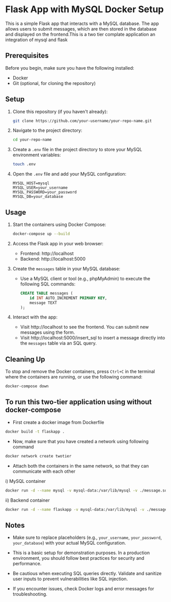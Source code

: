  
# Flask App with MySQL Docker Setup

This is a simple Flask app that interacts with a MySQL database. The app allows users to submit messages, which are then stored in the database and displayed on the frontend.This is a two tier complate application an integration of mysql and flask

## Prerequisites

Before you begin, make sure you have the following installed:

- Docker
- Git (optional, for cloning the repository)

## Setup

1. Clone this repository (if you haven't already):

   ```bash
   git clone https://github.com/your-username/your-repo-name.git
   ```

2. Navigate to the project directory:

   ```bash
   cd your-repo-name
   ```

3. Create a `.env` file in the project directory to store your MySQL environment variables:

   ```bash
   touch .env
   ```

4. Open the `.env` file and add your MySQL configuration:

   ```
   MYSQL_HOST=mysql
   MYSQL_USER=your_username
   MYSQL_PASSWORD=your_password
   MYSQL_DB=your_database
   ```

## Usage

1. Start the containers using Docker Compose:

   ```bash
   docker-compose up --build
   ```

2. Access the Flask app in your web browser:

   - Frontend: http://localhost
   - Backend: http://localhost:5000

3. Create the `messages` table in your MySQL database:

   - Use a MySQL client or tool (e.g., phpMyAdmin) to execute the following SQL commands:
   
     ```sql
     CREATE TABLE messages (
         id INT AUTO_INCREMENT PRIMARY KEY,
         message TEXT
     );
     ```

4. Interact with the app:

   - Visit http://localhost to see the frontend. You can submit new messages using the form.
   - Visit http://localhost:5000/insert_sql to insert a message directly into the `messages` table via an SQL query.

## Cleaning Up

To stop and remove the Docker containers, press `Ctrl+C` in the terminal where the containers are running, or use the following command:

```bash
docker-compose down
```

## To run this two-tier application using  without docker-compose

- First create a docker image from Dockerfile
```bash
docker build -t flaskapp .
```

- Now, make sure that you have created a network using following command
```bash
docker network create twotier
```

- Attach both the containers in the same network, so that they can communicate with each other

i) MySQL container 
```bash
docker run -d --name mysql -v mysql-data:/var/lib/mysql -v ./message.sql:/docker-entrypoint-initdb.d/message.sql --network=twotier -e MYSQL_DATABASE=mydb -e MYSQL_USER=root -e MYSQL_ROOT_PASSWORD="admin" -p 3360:3360 mysql:5.7
```
ii) Backend container
```bash
docker run -d --name flaskapp -v mysql-data:/var/lib/mysql -v ./message.sql:/docker-entrypoint-initdb.d/message.sql --network=twotier -e MYSQL_HOST=mysql -e MYSQL_USER=root -e MYSQL_PASSWORD=admin -e MYSQL_DB=mydb -p 5000:5000 flaskapp:latest
```

## Notes

- Make sure to replace placeholders (e.g., `your_username`, `your_password`, `your_database`) with your actual MySQL configuration.

- This is a basic setup for demonstration purposes. In a production environment, you should follow best practices for security and performance.

- Be cautious when executing SQL queries directly. Validate and sanitize user inputs to prevent vulnerabilities like SQL injection.

- If you encounter issues, check Docker logs and error messages for troubleshooting.

```

